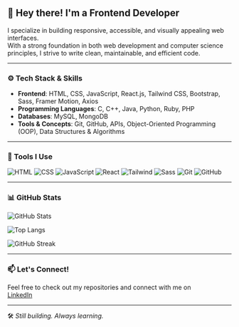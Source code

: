 ## 👋 Hey there! I'm a Frontend Developer

I specialize in building responsive, accessible, and visually appealing web interfaces.  
With a strong foundation in both web development and computer science principles, I strive to write clean, maintainable, and efficient code.

---

### ⚙️ Tech Stack & Skills

- **Frontend**: HTML, CSS, JavaScript, React.js, Tailwind CSS, Bootstrap, Sass, Framer Motion, Axios  
- **Programming Languages**: C, C++, Java, Python, Ruby, PHP  
- **Databases**: MySQL, MongoDB  
- **Tools & Concepts**: Git, GitHub, APIs, Object-Oriented Programming (OOP), Data Structures & Algorithms  

---

### 🧰 Tools I Use

![HTML](https://img.shields.io/badge/HTML5-e34c26?style=for-the-badge&logo=html5&logoColor=white)
![CSS](https://img.shields.io/badge/CSS3-264de4?style=for-the-badge&logo=css3&logoColor=white)
![JavaScript](https://img.shields.io/badge/JavaScript-f7df1e?style=for-the-badge&logo=javascript&logoColor=black)
![React](https://img.shields.io/badge/React-20232a?style=for-the-badge&logo=react&logoColor=61dafb)
![Tailwind](https://img.shields.io/badge/TailwindCSS-06b6d4?style=for-the-badge&logo=tailwind-css&logoColor=white)
![Sass](https://img.shields.io/badge/Sass-cc6699?style=for-the-badge&logo=sass&logoColor=white)
![Git](https://img.shields.io/badge/Git-F05032?style=for-the-badge&logo=git&logoColor=white)
![GitHub](https://img.shields.io/badge/GitHub-181717?style=for-the-badge&logo=github&logoColor=white)

---


### 📊 GitHub Stats

![GitHub Stats](https://github-readme-stats.vercel.app/api?username=shimaafathi123&show_icons=true&theme=radical)

![Top Langs](https://github-readme-stats.vercel.app/api/top-langs/?username=shimaafathi123&layout=compact&theme=radical)

![GitHub Streak](https://github-readme-streak-stats.herokuapp.com?user=shimaafathi123&theme=radical&date_format=M%20j%5B%2C%20Y%5D)

---

### 📫 Let's Connect!

Feel free to check out my repositories and connect with me on  
[LinkedIn](https://www.linkedin.com/in/shimaafathielsayed/)

---

🛠️ *Still building. Always learning.*
